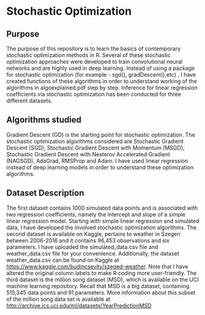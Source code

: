 # Stochastic Optimization

## Purpose 

The purpose of this repository is to learn the basics of contemporary stochastic optimization methods in R.
Several of these stochastic optimization approaches were developed to train convolutional neural networks and are highly used in deep learning.
Instead of using a package for stochastic optimization (for example - sgd(), gradDescent(),etc) , I have created functions of these algorithms in order to understand working of the algorithms in algoexplained.pdf step by step.
Inference for linear regression coefficients via stochastic optimization has been conducted for three different datasets.

## Algorithms studied
Gradient Descent (GD) is the starting point for stochastic optimization.
The stochastic optimization algorithms considered are Stochastic Gradient Descent (SGD), Stochastic Gradient Descent with Momentum (MSGD), 
Stochastic Gradient Descent with Nesterov Accelerated Gradient (NAGSGD), AdaGrad, RMSProp and Adam.
I have used linear regression instead of deep learning models in order to understand these optimization algorithms. 

## Dataset Description

The first dataset contains 1000 simulated data points and is associated with two regression coefficients, 
namely the intercept and slope of a simple linear regression model. 
Starting with simple linear regression and simulated data, I have developed the involved stochastic optimization algorithms. 
The second dataset is available on Kaggle, pertains to weather in Szegen between 2006-2016 and it contains 96,453 observations and six
parameters. I have uploaded the simulated_data.csv file and weather_data.csv file for your convenience. Additionally, the dataset weather_data.csv can be found on Kaggle at https://www.kaggle.com/budincsevity/szeged-weather.
Note that I have altered the original column labels to make R coding more user-friendly.
The third dataset is the million song dataset (MSD), which is available on the UCI machine learning repository. 
Recall that MSD is a big dataset, containing 515,345 data points and 91 parameters. 
More information about this subset of the million song data set is available at
http://archive.ics.uci.edu/ml/datasets/YearPredictionMSD




